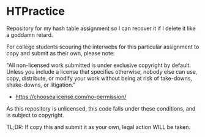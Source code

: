 # HTPractice
Repository for my hash table assignment so I can recover it if I delete it like a goddamn retard.

For college students scouring the interwebs for this particular assignment to copy and submit as their own, please note:
  
  "All non-licensed work submitted is under exclusive copyright by default. Unless you include a license that specifies otherwise,
  nobody else can use, copy, distribute, or modify your work without being at risk of take-downs, shake-downs, or litigation."
  - https://choosealicense.com/no-permission/
  
  As this repository is unlicensed, this code falls under these conditions, and is subject to copyright.
  
  TL;DR: If copy this and submit it as your own, legal action WILL be taken.
